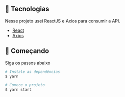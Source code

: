 
## 🧪 Tecnologias

Nesse projeto usei ReactJS e Axios para consumir a API.


- [React](https://reactjs.org)
- [Axios](https://www.npmjs.com/package/axios)

## 🚀 Começando

Siga os passos abaixo

```bash
# Instale as dependências
$ yarn

# Comece o projeto
$ yarn start
```
